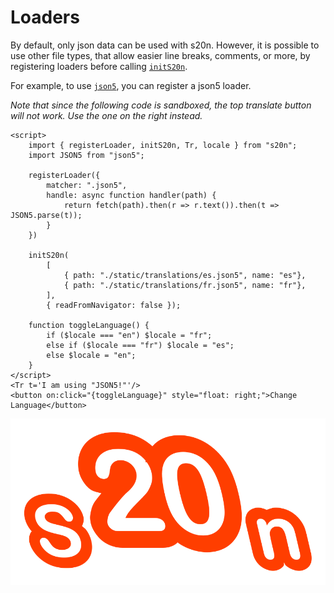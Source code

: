 # Loaders

By default, only json data can be used with s20n.
However, it is possible to use other file types, that allow easier line breaks,
comments, or more, by registering loaders before calling [`initS20n`](./initS20n).

For example, to use [`json5`](https://json5.org/), you can register a json5 loader.

*Note that since the following code is sandboxed, the top translate button will not work. Use the one on the right instead.*

```example
<script>
    import { registerLoader, initS20n, Tr, locale } from "s20n";
    import JSON5 from "json5";

    registerLoader({
        matcher: ".json5",
        handle: async function handler(path) {
            return fetch(path).then(r => r.text()).then(t => JSON5.parse(t));
        }
    })

    initS20n(
        [
            { path: "./static/translations/es.json5", name: "es"},
            { path: "./static/translations/fr.json5", name: "fr"},
        ],
        { readFromNavigator: false });

    function toggleLanguage() {
        if ($locale === "en") $locale = "fr";
        else if ($locale === "fr") $locale = "es";
        else $locale = "en";
    }
</script>
<Tr t='I am using "JSON5!"'/>
<button on:click="{toggleLanguage}" style="float: right;">Change Language</button>
```

![S20n Icon](./static/s20n.svg "S20n Icon")
